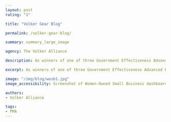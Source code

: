```yaml
---
layout: post
rating: "1"

title: "Volker Gear Blog"

permalink: /volker-gear-blog/

summary: summary_large_image

agency: The Volker Alliance

description: As winners of one of three Government Effectiveness Advanced Research (GEAR) Center Challenge grand prizes in 2019, the Volcker Alliance, the Centers for Civic Impact at Johns Hopkins University (Civic Impact), and the Mid-America Regional Council (MARC) set out to train federal practitioners in the Kansas City region in data management, performance management, and communicating with data.

excerpt: As winners of one of three Government Effectiveness Advanced Research (GEAR) Center Challenge grand prizes in 2019, the Volcker Alliance, the Centers for Civic Impact at Johns Hopkins University (Civic Impact), and the Mid-America Regional Council (MARC) set out to train federal practitioners in the Kansas City region in data management, performance management, and communicating with data.

image: "/img/blog/wosb1.jpg"
image_accessibility: Screenshot of Women-Owned Small Business dashboard

authors:
- Volker Alliance

tags:
- PMA
---
```


